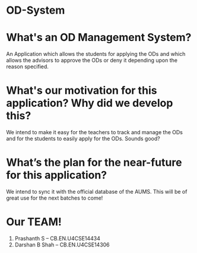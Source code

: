 # OD-System

# What's an OD Management System?
An Application which allows the students for applying the ODs and which allows the advisors to approve the ODs or deny it depending upon the reason specified.

# What's our motivation for this application? Why did we develop this?
We intend to make it easy for the teachers to track and manage the ODs and for the students to easily apply for the ODs. Sounds good? 

# What’s the plan for the near-future for this application?
We intend to sync it with the official database of the AUMS. This will be of great use for the next batches to come!

# Our TEAM!
1. Prashanth S – CB.EN.U4CSE14434
2. Darshan B Shah – CB.EN.U4CSE14306

